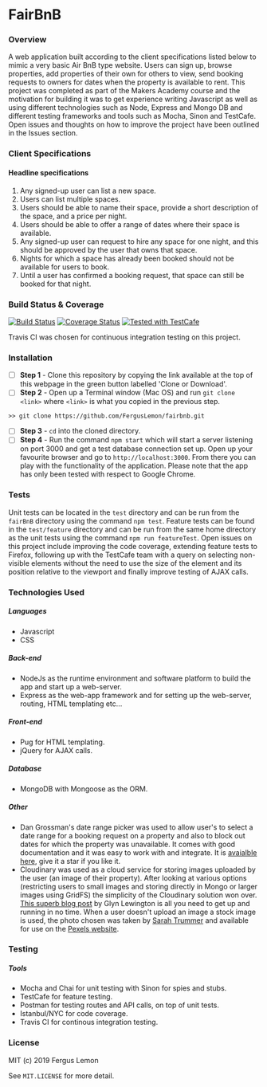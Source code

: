 # FairBnB

### Overview

A web application built according to the client specifications listed below to mimic a very basic Air BnB type website. Users can sign up, browse properties, add properties of their own for others to view, send booking requests to owners for dates when the property is available to rent. This project was completed as part of the Makers Academy course and the motivation for building it was to get experience writing Javascript as well as using different technologies such as Node, Express and Mongo DB and different testing frameworks and tools such as Mocha, Sinon and TestCafe. Open issues and thoughts on how to improve the project have been outlined in the Issues section.

### Client Specifications

#### Headline specifications

1. Any signed-up user can list a new space.
2. Users can list multiple spaces.
3. Users should be able to name their space, provide a short description of the space, and a price per night.
4. Users should be able to offer a range of dates where their space is available.
5. Any signed-up user can request to hire any space for one night, and this should be approved by the user that owns that space.
6. Nights for which a space has already been booked should not be available for users to book.
7. Until a user has confirmed a booking request, that space can still be booked for that night.

### Build Status & Coverage
[![Build Status](https://travis-ci.org/FergusLemon/fairBnB.svg?branch=master)](https://travis-ci.org/FergusLemon/fairBnB)
[![Coverage Status](https://coveralls.io/repos/github/FergusLemon/fairBnB/badge.svg)](https://coveralls.io/github/FergusLemon/fairBnB)
<a href="https://github.com/DevExpress/testcafe">
    <img alt="Tested with TestCafe" src="https://img.shields.io/badge/tested%20with-TestCafe-2fa4cf.svg">
</a>

Travis CI was chosen for continuous integration testing on this project.

### Installation

- [ ] **Step 1** - Clone this repository by copying the link available at the top of this webpage in the green button labelled 'Clone or Download'. 
- [ ] **Step 2** - Open up a Terminal window (Mac OS) and run `git clone <link>` where `<link>` is what you copied in the previous step.
```
>> git clone https://github.com/FergusLemon/fairbnb.git
```
- [ ] **Step 3** - `cd` into the cloned directory.
- [ ] **Step 4** - Run the command `npm start` which will start a server listening on port 3000 and get a test database connection set up.  Open up your favourite browser and go to `http://localhost:3000`.  From there you can play with the functionality of the application.  Please note that the app has only been tested with respect to Google Chrome.

### Tests
Unit tests can be located in the `test` directory and can be run from the `fairBnB` directory using the command `npm test`. Feature tests can be found in the `test/feature` directory and can be run from the same home directory as the unit tests using the command `npm run featureTest`.  Open issues on this project include improving the code coverage, extending feature tests to Firefox, following up with the TestCafe team with a query on selecting non-visible elements without the need to use the size of the element and its position relative to the viewport and finally improve testing of AJAX calls.

### Technologies Used
##### Languages
   - Javascript
   - CSS

##### Back-end
   - NodeJs as the runtime environment and software platform to build the app and start up a web-server.
   - Express as the web-app framework and for setting up the web-server, routing, HTML templating etc...
   
##### Front-end
   - Pug for HTML templating.
   - jQuery for AJAX calls.
            
##### Database 
   - MongoDB with Mongoose as the ORM.
   
##### Other
   - Dan Grossman's date range picker was used to allow user's to select a date range for a booking request on a property and also to block out dates for which the property was unavailable.  It comes with good documentation and it was easy to work with and integrate.  It is [avaialble here](https://github.com/dangrossman/daterangepicker), give it a star if you like it.
   - Cloudinary was used as a cloud service for storing images uploaded by the user (an image of their property).  After looking at various options (restricting users to small images and storing directly in Mongo or larger images using GridFS) the simplicity of the Cloudinary solution won over.  [This superb blog post](https://medium.freecodecamp.org/how-to-allow-users-to-upload-images-with-node-express-mongoose-and-cloudinary-84cefbdff1d9) by Glyn Lewington is all you need to get up and running in no time. When a user doesn't upload an image a stock image is used, the photo chosen was taken by [Sarah Trummer](https://www.pexels.com/@sarah-trummer-155385?utm_content=attributionCopyText&utm_medium=referral&utm_source=pexels) and available for use on the [Pexels website](https://www.pexels.com/photo/microphotography-of-orange-and-blue-house-miniature-on-brown-snail-s-back-955793/?utm_content=attributionCopyText&utm_medium=referral&utm_source=pexels).

### Testing
##### Tools
  - Mocha and Chai for unit testing with Sinon for spies and stubs.
  - TestCafe for feature testing.
  - Postman for testing routes and API calls, on top of unit tests.
  - Istanbul/NYC for code coverage.
  - Travis CI for continous integration testing.

### License
MIT (c) 2019 Fergus Lemon

See `MIT.LICENSE` for more detail.
